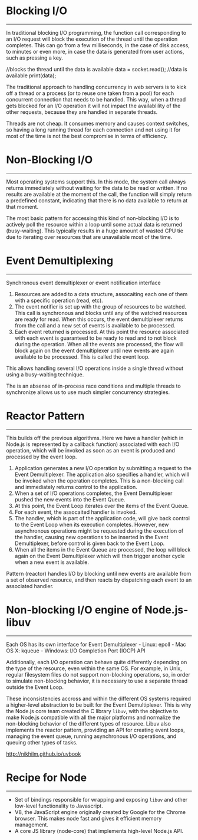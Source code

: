 # Blocking I/O
--------------

In traditional blocking I/O programming, the function call corresponding to an I/O request will block the execution of the thread until the operation completes. This can go from a few milliseconds, in the case of disk access, to minutes or even more, in case the data is generated from user actions, such as pressing a key.

//blocks the thread until the data is available
data = socket.read();
//data is available
print(data);

The traditional approach to handling concurrency in web servers is to kick off a thread or a process (or to reuse one taken from a pool) for each concurrent connection that needs to be handled. This way, when a thread gets blocked for an I/O operation it will not impact the availablility of the other requests, because they are handled in separate threads.

Threads are not cheap. It consumes memory and causes context switches, so having a long running thread for each connection and not using it for most of the time is not the best compromise in terms of efficiency.

# Non-Blocking I/O
------------------

Most operating systems support this.
In this mode, the system call always returns immediately without waiting for the data to be read or written. If no results are available at the moment of the call, the function will simply return a predefined constant, indicating that there is no data available to return at that moment.

The most basic pattern for accessing this kind of non-blocking I/O is to actively poll the resource within a loop until some actual data is returned (busy-waiting). This typically results in a huge amount of wasted CPU tie due to iterating over resources that are unavailable most of the time.

# Event Demultiplexing
----------------------
Synchronous event demultiplexer or event notification interface
1. Resources are added to a data structure, assocaiting each one of them with a specific operation (read, etc).
2. The event notifier is set up with the group of resources to be watched. This call is synchronous and blocks until any of the watched resources are ready for read. When this occurs, the event demultiplexer returns from the call and a new set of events is available to be processed.
3. Each event returned is processed. At this point the resource associated with each event is guaranteed to be ready to read and to not block during the operation. When all the events are processed, the flow will block again on the event demultiplexer until new events are again available to be processed. This is called the event loop.

This allows handling several I/O operations inside a single thread without using a busy-waiting technique.

The is an absense of in-process race conditions and multiple threads to synchronize allows us to use much simpler concurrency strategies.

# Reactor Pattern
-----------------

This builds off the previous algorithms. Here we have a handler (which in Node.js is represented by a callback function) associated with each I/O operation, which will be invoked as soon as an event is produced and processed by the event loop.

1. Application generates a new I/O operation by submitting a request to the Event Demultiplexer. The application also specifies a handler, which will be invoked when the operation completes. This is a non-blocking call and immediately returns control to the application.
2. When a set of I/O operations completes, the Event Demultiplexer pushed the new events into the Event Queue.
3. At this point, the Event Loop iterates over the items of the Event Queue.
4. For each event, the assocaited handler is invoked.
5. The handler, which is part of the application code, will give back control to the Event Loop when its execution completes. However, new asynchronous operations might be requested during the execution of the handler, causing new operations to be inserted in the Event Demultiplexer, before control is given back to the Event Loop.
6. When all the items in the Event Queue are processed, the loop will block again on the Event Demultiplexer which will then trigger another cycle when a new event is available.

Pattern (reactor) handles I/O by blocking until new events are available from a set of observed resource, and then reacts by dispatching each event to an associated handler.

# Non-blocking I/O engine of Node.js-libuv
------------------------------------------

Each OS has its own interface for Event Demultiplexer
    - Linux: epoll
    - Mac OS X: kqueue
    - Windows: I/O Completion Port (IOCP) API

Additionally, each I/O operation can behave quite differently depending on the type of the resource, even within the same OS. For example, in Unix, regular filesystem files do not support non-blocking operations, so, in order to simulate non-blocking behavior, it is necessary to use a separate thread outside the Event Loop.

These inconsistencies accross and within the different OS systems required a higher-level abstraction to be built for the Event Demultiplexer. This is why the Node.js core team created the C library `libuv`, with the objective to make Node.js compatible with all the major platforms and normalize the non-blocking behavior of the different types of resource. Libuv also implements the reactor pattern, providing an API for creating event loops, managing the event queue, running asynchronous I/O operations, and queuing other types of tasks.

http://nikhilm.github.io/uvbook

# Recipe for Node
-----------------
* Set of bindings responsible for wrapping and exposing `libuv` and other low-level functionality to Javascript.
* V8, the JavaScript engine originally created by Google for the Chrome browser. This makes node fast and gives it efficient memory management.
* A core JS library (node-core) that implements high-level Node.js API.